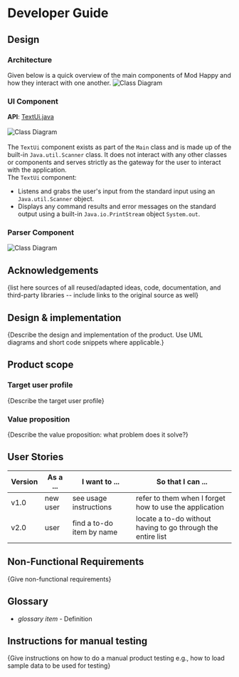 # Developer Guide

## Design
### Architecture
Given below is a quick overview of the main components of Mod Happy and how they interact with one another.
![Class Diagram](http://www.plantuml.com/plantuml/proxy?src=https://raw.githubusercontent.com/Ch40gRv1-Mu/tp/branch-A-UML/docs/Components.puml)


### UI Component
**API**: [TextUi.java](https://github.com/AY2122S2-CS2113T-T10-3/tp/tree/master/src/main/java/seedu/duke/ui/TextUi.java) <br><br>
![Class Diagram](http://www.plantuml.com/plantuml/proxy?src=https://raw.githubusercontent.com/heekit73098/tp/branch-DG/docs/UI.puml)
<br><br>
The `TextUi` component exists as part of the `Main` class and is made up of the built-in `Java.util.Scanner` class.
It does not interact with any other classes or components and serves strictly as the gateway for the
user to interact with the application.
<br>
The `TextUi` component:
- Listens and grabs the user's input from the standard input using an `Java.util.Scanner` object.
- Displays any command results and error messages on the standard output using a built-in `Java.io.PrintStream` object `System.out`.

### Parser Component
![Class Diagram](http://www.plantuml.com/plantuml/proxy?src=https://raw.githubusercontent.com/Ch40gRv1-Mu/tp/branch-A-UML/docs/Parser.puml)
## Acknowledgements

{list here sources of all reused/adapted ideas, code, documentation, and third-party libraries -- include links to the original source as well}

## Design & implementation

{Describe the design and implementation of the product. Use UML diagrams and short code snippets where applicable.}


## Product scope
### Target user profile

{Describe the target user profile}

### Value proposition

{Describe the value proposition: what problem does it solve?}

## User Stories

|Version| As a ... | I want to ... | So that I can ...|
|--------|----------|---------------|------------------|
|v1.0|new user|see usage instructions|refer to them when I forget how to use the application|
|v2.0|user|find a to-do item by name|locate a to-do without having to go through the entire list|

## Non-Functional Requirements

{Give non-functional requirements}

## Glossary

* *glossary item* - Definition

## Instructions for manual testing

{Give instructions on how to do a manual product testing e.g., how to load sample data to be used for testing}
